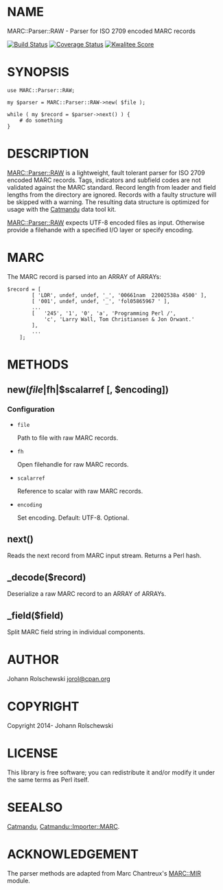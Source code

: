 # NAME

MARC::Parser::RAW - Parser for ISO 2709 encoded MARC records

[![Build Status](https://travis-ci.org/jorol/MARC-Parser-RAW.png)](https://travis-ci.org/jorol/MARC-Parser-RAW)
[![Coverage Status](https://coveralls.io/repos/jorol/MARC-Parser-RAW/badge.png?branch=devel)](https://coveralls.io/r/jorol/MARC-Parser-RAW?branch=devel)
[![Kwalitee Score](http://cpants.cpanauthors.org/dist/MARC-Parser-RAW.png)](http://cpants.cpanauthors.org/dist/MARC-Parser-RAW)

# SYNOPSIS

    use MARC::Parser::RAW;

    my $parser = MARC::Parser::RAW->new( $file );

    while ( my $record = $parser->next() ) {
        # do something        
    }

# DESCRIPTION

[MARC::Parser::RAW](https://metacpan.org/pod/MARC::Parser::RAW) is a lightweight, fault tolerant parser for ISO 2709 
encoded MARC records. Tags, indicators and subfield codes are not validated 
against the MARC standard. Record length from leader and field lengths from 
the directory are ignored. Records with a faulty structure will be skipped 
with a warning. The resulting data structure is optimized for usage with the 
[Catmandu](https://metacpan.org/pod/Catmandu) data tool kit.    

[MARC::Parser::RAW](https://metacpan.org/pod/MARC::Parser::RAW) expects UTF-8 encoded files as input. Otherwise provide 
a filehande with a specified I/O layer or specify encoding.

# MARC

The MARC record is parsed into an ARRAY of ARRAYs:

    $record = [
            [ 'LDR', undef, undef, '_', '00661nam  22002538a 4500' ],
            [ '001', undef, undef, '_', 'fol05865967 ' ],
            ...
            [   '245', '1', '0', 'a', 'Programming Perl /',
                'c', 'Larry Wall, Tom Christiansen & Jon Orwant.'
            ],
            ...
        ];

# METHODS

## new($file|$fh|$scalarref \[, $encoding\])

### Configuration

- `file`

    Path to file with raw MARC records.

- `fh`

    Open filehandle for raw MARC records.

- `scalarref`

    Reference to scalar with raw MARC records.

- `encoding`

    Set encoding. Default: UTF-8. Optional.

## next()

Reads the next record from MARC input stream. Returns a Perl hash.

## \_decode($record)

Deserialize a raw MARC record to an ARRAY of ARRAYs.

## \_field($field)

Split MARC field string in individual components.

# AUTHOR

Johann Rolschewski <jorol@cpan.org>

# COPYRIGHT

Copyright 2014- Johann Rolschewski

# LICENSE

This library is free software; you can redistribute it and/or modify
it under the same terms as Perl itself.

# SEEALSO

[Catmandu](https://metacpan.org/pod/Catmandu), [Catmandu::Importer::MARC](https://metacpan.org/pod/Catmandu::Importer::MARC).

# ACKNOWLEDGEMENT

The parser methods are adapted from Marc Chantreux's [MARC::MIR](https://metacpan.org/pod/MARC::MIR) module.
